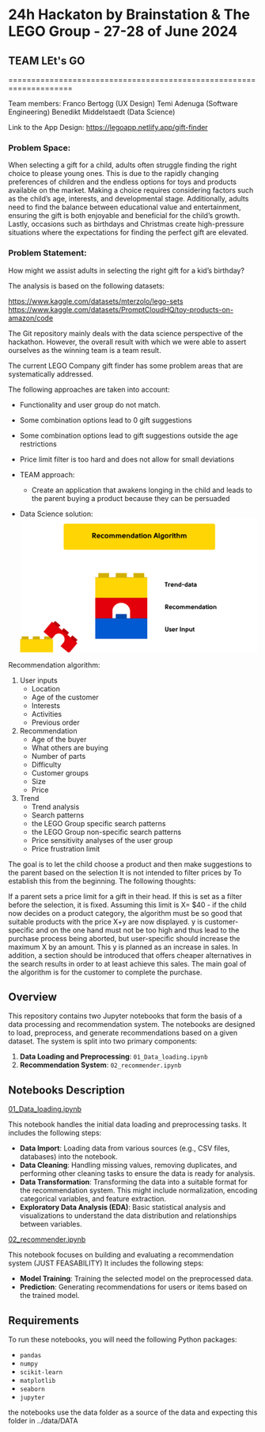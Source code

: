 # 24h Hackaton by Brainstation & The LEGO Group - 27-28 of June 2024
## TEAM LEt's GO 
====================================================================

Team members: 
Franco Bertogg (UX Design)
Temi Adenuga (Software Engineering)
Benedikt Middelstaedt (Data Science)

Link to the App Design:
https://legoapp.netlify.app/gift-finder

### Problem Space:

When selecting a gift for a child, adults often struggle finding the right choice to please young ones. This is due to the rapidly changing preferences of children and the endless options for toys and products available on the market.
Making a choice requires considering factors such as the child’s age, interests, and developmental stage. Additionally, adults need to find the balance between educational value and entertainment, ensuring the gift is both enjoyable and beneficial for the child’s growth. Lastly, occasions such as birthdays and Christmas create high-pressure situations where the expectations for finding the perfect gift are elevated.

### Problem Statement:
 How might we assist adults in selecting the right gift for a kid’s birthday?


The analysis is based on the following datasets: 

https://www.kaggle.com/datasets/mterzolo/lego-sets
https://www.kaggle.com/datasets/PromptCloudHQ/toy-products-on-amazon/code

The Git repository mainly deals with the data science perspective of the hackathon. However, the overall result with which we were able to assert ourselves as the winning team is a team result. 

The current LEGO Company gift finder has some problem areas that are
systematically addressed.

The following approaches are taken into account:

- Functionality and user group do not match.

- Some combination options lead to 0 gift suggestions
- Some combination options lead to gift suggestions outside the age restrictions
- Price limit filter is too hard and does not allow for small deviations

- TEAM approach:
    - Create an application that awakens longing in the child and leads to the parent buying a product because they can be persuaded

- Data Science solution:
![3 pieces](images/image.png)

Recommendation algorithm:
1. User inputs
    - Location
    - Age of the customer
    - Interests
    - Activities
    - Previous order
2. Recommendation
    - Age of the buyer
    - What others are buying
    - Number of parts
    - Difficulty
    - Customer groups
    - Size
    - Price
3. Trend
    - Trend analysis
    - Search patterns
    - the LEGO Group specific search patterns
    - the LEGO Group non-specific search patterns
    - Price sensitivity analyses of the user group
    - Price frustration limit

The goal is to let the child choose a product and then make suggestions to the parent based on the selection
It is not intended to filter prices by To establish this from the beginning.
The following thoughts:

If a parent sets a price limit for a gift in their head. If this is set as a filter before
the selection, it is fixed. Assuming this limit is X= $40 - if the child now decides on a product category,
the algorithm must be so good that suitable products with the price X+y are now displayed. y is customer-specific and on the one hand must not be too high and
thus lead to the purchase process being aborted, but user-specific should increase the maximum X by an amount. This y is planned as an increase in sales. In addition, a section should be introduced that offers cheaper alternatives in the search results in order to at least achieve this sales.
The main goal of the algorithm is for the customer to complete the purchase.



## Overview

This repository contains two Jupyter notebooks that form the basis of a data processing and recommendation system. The notebooks are designed to load, preprocess, and generate recommendations based on a given dataset. The system is split into two primary components:

1. **Data Loading and Preprocessing**: `01_Data_loading.ipynb`
2. **Recommendation System**: `02_recommender.ipynb`

## Notebooks Description

[01_Data_loading.ipynb](/01_Data_loading.ipynb)

This notebook handles the initial data loading and preprocessing tasks. It includes the following steps:

- **Data Import**: Loading data from various sources (e.g., CSV files, databases) into the notebook.
- **Data Cleaning**: Handling missing values, removing duplicates, and performing other cleaning tasks to ensure the data is ready for analysis.
- **Data Transformation**: Transforming the data into a suitable format for the recommendation system. This might include normalization, encoding categorical variables, and feature extraction.
- **Exploratory Data Analysis (EDA)**: Basic statistical analysis and visualizations to understand the data distribution and relationships between variables.

[02_recommender.ipynb](/02_recommender.ipynb)

This notebook focuses on building and evaluating a recommendation system (JUST FEASABILITY) It includes the following steps:


- **Model Training**: Training the selected model on the preprocessed data.
- **Prediction**: Generating recommendations for users or items based on the trained model.

## Requirements

To run these notebooks, you will need the following Python packages:

- `pandas`
- `numpy`
- `scikit-learn`
- `matplotlib`
- `seaborn`
- `jupyter`

the notebooks use the data folder as a source of the data and expecting this folder in ../data/DATA



